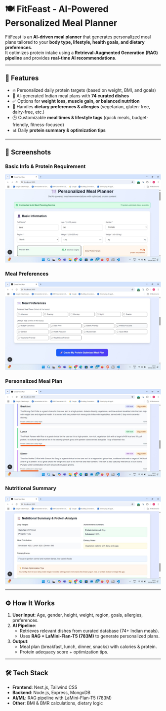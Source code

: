 # 🍽️ FitFeast - AI-Powered Personalized Meal Planner  

FitFeast is an **AI-driven meal planner** that generates personalized meal plans tailored to your **body type, lifestyle, health goals, and dietary preferences**.  
It optimizes protein intake using a **Retrieval-Augmented Generation (RAG) pipeline** and provides **real-time AI recommendations**.  

---

## 🚀 Features
- 🔥 Personalized daily protein targets (based on weight, BMI, and goals)  
- 🍲 AI-generated Indian meal plans with **74 curated dishes**  
- ✅ Options for **weight loss, muscle gain, or balanced nutrition**  
- 🌱 Handles **dietary preferences & allergies** (vegetarian, gluten-free, dairy-free, etc.)  
- 🕒 Customizable **meal times & lifestyle tags** (quick meals, budget-friendly, fitness-focused)  
- 📊 Daily **protein summary & optimization tips**  

---

## 📸 Screenshots  

### Basic Info & Protein Requirement
![Basic Info](pic/basicInfo.jpg)  

### Meal Preferences  
![Meal Preferences](pic/mealpref.jpg)  

### Personalized Meal Plan  
![Meal Plan](pic/mealPlan.jpg)  

### Nutritional Summary  
![Nutritional Summary](pic/summary.jpg)  

---

## ⚙️ How It Works
1. **User Input**: Age, gender, height, weight, region, goals, allergies, preferences.  
2. **AI Pipeline**:  
   - Retrieves relevant dishes from curated database (74+ Indian meals).  
   - Uses **RAG + LaMini-Flan-T5 (783M)** to generate personalized plans.  
3. **Output**:  
   - Meal plan (breakfast, lunch, dinner, snacks) with calories & protein.  
   - Protein adequacy score + optimization tips.  

---

## 🛠️ Tech Stack
- **Frontend**: Next.js, Tailwind CSS  
- **Backend**: Node.js, Express, MongoDB  
- **AI/ML**: RAG pipeline with LaMini-Flan-T5 (783M)  
- **Other**: BMI & BMR calculations, dietary logic  
